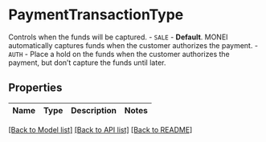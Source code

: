 # PaymentTransactionType

Controls when the funds will be captured.   - `SALE` - **Default**. MONEI automatically captures funds     when the customer authorizes the payment.   - `AUTH` - Place a hold on the funds when the customer authorizes     the payment, but don’t capture the funds until later.
## Properties
Name | Type | Description | Notes
------------ | ------------- | ------------- | -------------

[[Back to Model list]](../README.md#documentation-for-models) [[Back to API list]](../README.md#documentation-for-api-endpoints) [[Back to README]](../README.md)


